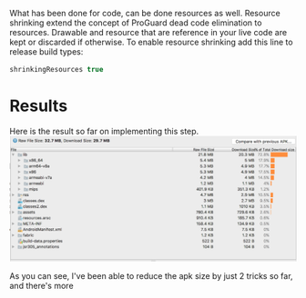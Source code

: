 What has been done for code, can be done resources as well. Resource shrinking extend the concept of ProGuard dead code elimination to resources. Drawable and resource that are reference in your live code are kept or discarded if otherwise. To enable resource shrinking add this line to release build types:

```gradle
shrinkingResources true
```

# Results
Here is the result so far on implementing this step.<br/>
![using proguard result](https://raw.githubusercontent.com/KingsMentor/codelab/master/buildingsmallerapk/imgs/enable_resource_shrinking.png) 


As you can see, I've been able to reduce the apk size by just 2 tricks so far, and there's more


